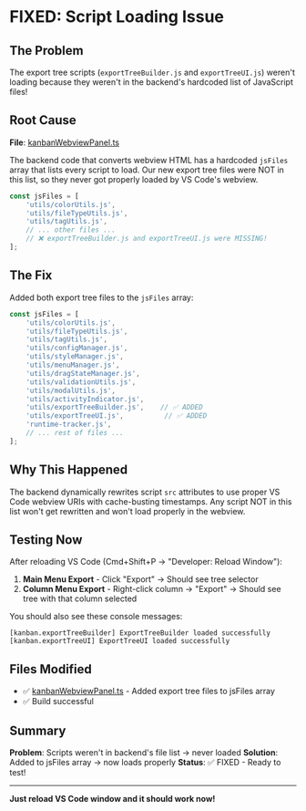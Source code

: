 # FIXED: Script Loading Issue

## The Problem

The export tree scripts (`exportTreeBuilder.js` and `exportTreeUI.js`) weren't loading because they weren't in the backend's hardcoded list of JavaScript files!

## Root Cause

**File**: [kanbanWebviewPanel.ts](../src/kanbanWebviewPanel.ts:1909-1941)

The backend code that converts webview HTML has a hardcoded `jsFiles` array that lists every script to load. Our new export tree files were NOT in this list, so they never got properly loaded by VS Code's webview.

```typescript
const jsFiles = [
    'utils/colorUtils.js',
    'utils/fileTypeUtils.js',
    'utils/tagUtils.js',
    // ... other files ...
    // ❌ exportTreeBuilder.js and exportTreeUI.js were MISSING!
];
```

## The Fix

Added both export tree files to the `jsFiles` array:

```typescript
const jsFiles = [
    'utils/colorUtils.js',
    'utils/fileTypeUtils.js',
    'utils/tagUtils.js',
    'utils/configManager.js',
    'utils/styleManager.js',
    'utils/menuManager.js',
    'utils/dragStateManager.js',
    'utils/validationUtils.js',
    'utils/modalUtils.js',
    'utils/activityIndicator.js',
    'utils/exportTreeBuilder.js',    // ✅ ADDED
    'utils/exportTreeUI.js',          // ✅ ADDED
    'runtime-tracker.js',
    // ... rest of files ...
];
```

## Why This Happened

The backend dynamically rewrites script `src` attributes to use proper VS Code webview URIs with cache-busting timestamps. Any script NOT in this list won't get rewritten and won't load properly in the webview.

## Testing Now

After reloading VS Code (Cmd+Shift+P → "Developer: Reload Window"):

1. **Main Menu Export** - Click "Export" → Should see tree selector
2. **Column Menu Export** - Right-click column → "Export" → Should see tree with that column selected

You should also see these console messages:
```
[kanban.exportTreeBuilder] ExportTreeBuilder loaded successfully
[kanban.exportTreeUI] ExportTreeUI loaded successfully
```

## Files Modified

- ✅ [kanbanWebviewPanel.ts](../src/kanbanWebviewPanel.ts:1920-1921) - Added export tree files to jsFiles array
- ✅ Build successful

## Summary

**Problem**: Scripts weren't in backend's file list → never loaded
**Solution**: Added to jsFiles array → now loads properly
**Status**: ✅ FIXED - Ready to test!

---

**Just reload VS Code window and it should work now!**
